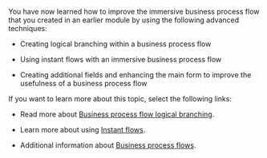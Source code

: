 You have now learned how to improve the immersive business
process flow that you created in an earlier module by using the following
advanced techniques:

-   Creating logical branching within a business process flow

-   Using instant flows with an immersive business process flow

-   Creating additional fields and enhancing the main form to improve the
    usefulness of a business process flow

If you want to learn more about this topic, select the following links:

- Read more about [Business process flow logical branching](https://docs.microsoft.com/previous-versions/dynamicscrm-2016/admins-customizers-dynamics-365/mt826751(v=crm.8)?redirectedfrom=MSDN/?azure-portal=true). 

- Learn more about using [Instant flows](https://docs.microsoft.com/business-applications-release-notes/april19/microsoft-flow/instant-steps-business-process-flows/?azure-portal=true).

- Additional information about [Business process flows](https://docs.microsoft.com/dynamics365/customerengagement/on-premises/customize/business-process-flows-overview/?azure-portal=true).


